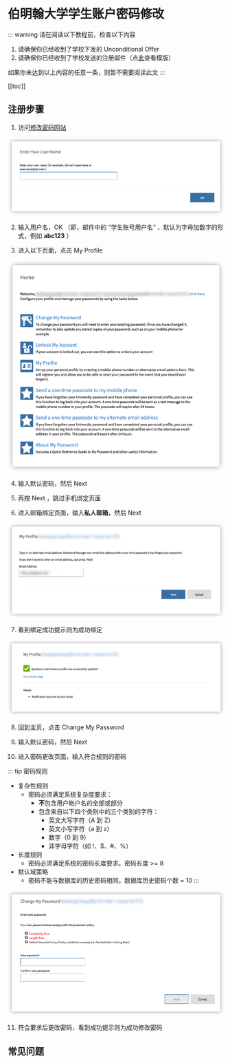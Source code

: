 # 伯明翰大学学生账户密码修改

::: warning
请在阅读以下教程前，检查以下内容

1. 请确保你已经收到了学校下发的 Unconditional Offer
2. 请确保你已经收到了学校发送的注册邮件（点[此](https://cdn.iuob.uk/help/details/enrolled/account/UoB-Student-Registration-Email-Template.png)查看模版）

如果你未达到以上内容的任意一条，则暂不需要阅读此文
:::

[[toc]]


## 注册步骤

1. 访问[修改密码网站](https://my.password.bham.ac.uk/)

![Enter Username](./1.enter-username.png)

2. 输入用户名，OK （即，邮件中的 “学生账号用户名“ ，默认为字母加数字的形式，例如 **abc123** ）

3. 进入以下页面，点击 My Profile

![Password Dashboard](./2.password-dashboard.png)

4. 输入默认密码，然后 Next

5. 再按 Next ，跳过手机绑定页面

6. 进入邮箱绑定页面，输入**私人邮箱**，然后 Next

![Binding Personal Email](./3.binding-personal-email.png)

7. 看到绑定成功提示则为成功绑定

![Binding Successful](./4.binding-successful.png)

8. 回到主页，点击 Change My Password 

9. 输入默认密码，然后 Next

10. 进入密码更改页面，输入符合规则的密码

::: tip 密码规则
* 复杂性规则 
  * 密码必须满足系统复杂度要求： 
    * **不**包含用户帐户名的全部或部分 
    * 包含来自以下四个类别中的三个类别的字符： 
      * 英文大写字符（A 到 Z） 
      * 英文小写字符（a 到 z） 
      * 数字（0 到 9） 
      * 非字母字符（如 !、$、#、%） 
* 长度规则 
  * 密码必须满足系统的密码长度要求。密码长度 >= 8 
* 默认域策略
  * 密码不能与数据库的历史密码相同。数据库历史密码个数 = 10
:::

![Change Password](./5.change-password.png)

11. 符合要求后更改密码，看到成功提示则为成功修改密码


## 常见问题

